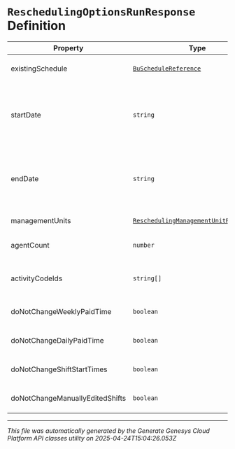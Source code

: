 # `ReschedulingOptionsRunResponse` Definition

| Property | Type | Required | Description |
|----------|------|----------|-------------|
| existingSchedule | [`BuScheduleReference`](buschedulereference-definition.md) | No | The existing schedule to which this reschedule run applies |
| startDate | `string` | No | The start date of the period to reschedule. Date time is represented as an ISO-8601 string. For example: yyyy-MM-ddTHH:mm:ss[.mmm]Z |
| endDate | `string` | No | The end date of the period to reschedule. Date time is represented as an ISO-8601 string. For example: yyyy-MM-ddTHH:mm:ss[.mmm]Z |
| managementUnits | [`ReschedulingManagementUnitResponse[]`](reschedulingmanagementunitresponse-definition.md) | No | Per-management unit rescheduling options |
| agentCount | `number` | No | The number of agents to be considered in the reschedule |
| activityCodeIds | `string[]` | No | The IDs of the activity codes being considered for reschedule |
| doNotChangeWeeklyPaidTime | `boolean` | No | Whether weekly paid time is allowed to be changed |
| doNotChangeDailyPaidTime | `boolean` | No | Whether daily paid time is allowed to be changed |
| doNotChangeShiftStartTimes | `boolean` | No | Whether shift start times are allowed to be changed |
| doNotChangeManuallyEditedShifts | `boolean` | No | Whether manually edited shifts are allowed to be changed |

---

*This file was automatically generated by the Generate Genesys Cloud Platform API classes utility on 2025-04-24T15:04:26.053Z*